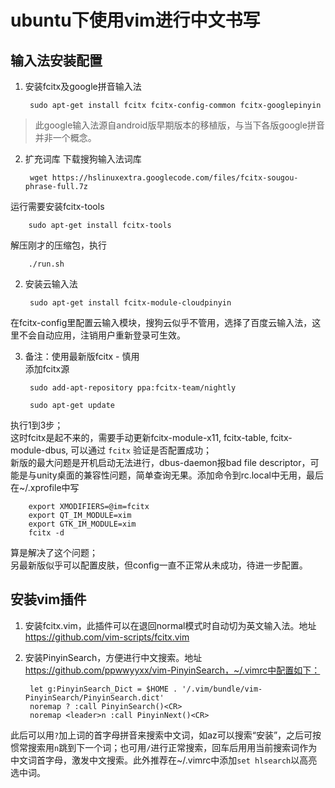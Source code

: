 # ubuntu下使用vim进行中文书写

## 输入法安装配置
1. 安装fcitx及google拼音输入法

        sudo apt-get install fcitx fcitx-config-common fcitx-googlepinyin
>此google输入法源自android版早期版本的移植版，与当下各版google拼音并非一个概念。

2. 扩充词库
下载搜狗输入法词库

        wget https://hslinuxextra.googlecode.com/files/fcitx-sougou-phrase-full.7z
运行需要安装fcitx-tools

        sudo apt-get install fcitx-tools
解压刚才的压缩包，执行

        ./run.sh

2. 安装云输入法

        sudo apt-get install fcitx-module-cloudpinyin
在fcitx-config里配置云输入模块，搜狗云似乎不管用，选择了百度云输入法，这里不会自动应用，注销用户重新登录可生效。

3. 备注：使用最新版fcitx - 慎用  
添加fcitx源

        sudo add-apt-repository ppa:fcitx-team/nightly
        
        sudo apt-get update
执行1到3步；  
这时fcitx是起不来的，需要手动更新fcitx-module-x11, fcitx-table, fcitx-module-dbus, 可以通过 `fcitx` 验证是否配置成功；  
新版的最大问题是开机启动无法进行，dbus-daemon报bad file descriptor，可能是与unity桌面的兼容性问题，简单查询无果。添加命令到rc.local中无用，最后在~/.xprofile中写
      
        export XMODIFIERS=@im=fcitx
        export QT_IM_MODULE=xim
        export GTK_IM_MODULE=xim
        fcitx -d
算是解决了这个问题；  
另最新版似乎可以配置皮肤，但config一直不正常从未成功，待进一步配置。

## 安装vim插件
1. 安装fcitx.vim，此插件可以在退回normal模式时自动切为英文输入法。地址 https://github.com/vim-scripts/fcitx.vim

2. 安装PinyinSearch，方便进行中文搜索。地址 https://github.com/ppwwyyxx/vim-PinyinSearch，~/.vimrc中配置如下：

        let g:PinyinSearch_Dict = $HOME . '/.vim/bundle/vim-PinyinSearch/PinyinSearch.dict'
        noremap ? :call PinyinSearch()<CR>
        noremap <leader>n :call PinyinNext()<CR>

此后可以用`?`加上词的首字母拼音来搜索中文词，如az可以搜索“安装”，之后可按惯常搜索用`n`跳到下一个词；也可用`/`进行正常搜索，回车后用<leader>用当前搜索词作为中文词首字母，激发中文搜索。此外推荐在~/.vimrc中添加`set hlsearch`以高亮选中词。
